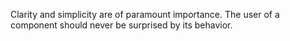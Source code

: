 Clarity and simplicity are of paramount importance.
The user of a component should never be surprised by its behavior.
